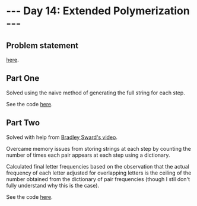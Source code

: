 # --- Day 14: Extended Polymerization ---

## Problem statement

[here](https://adventofcode.com/2021/day/14).

## Part One

Solved using the naive method of generating the full string for each step.

See the code [here](solution-part-one.py).

## Part Two

Solved with help from [Bradley Sward's video](https://www.youtube.com/watch?v=4d2gEYShtVA).

Overcame memory issues from storing strings at each step by counting the number of times each pair appears at each step using a dictionary.

Calculated final letter frequencies based on the observation that the actual frequency of each letter adjusted for overlapping letters is the ceiling of the number obtained from the dictionary of pair frequencies (though I stil don't fully understand why this is the case).

See the code [here](solution-part-two.py).